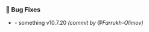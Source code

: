 ### :bug: Bug Fixes
- [](https://github.com/Farrukh-Olimov/Project-Python/commit/204f26ccebfb4714c64e7477f6889bf3fcab276a) - something v10.7.20 *(commit by @Farrukh-Olimov)*

